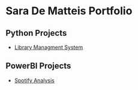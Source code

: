 # Sara De Matteis Portfolio
## Python Projects
- [Library Managment System](https://github.com/sdematteis00/Library_System.git)
## PowerBI Projects
- [Spotify Analysis](https://github.com/sdematteis00/Spotify_report.git)

